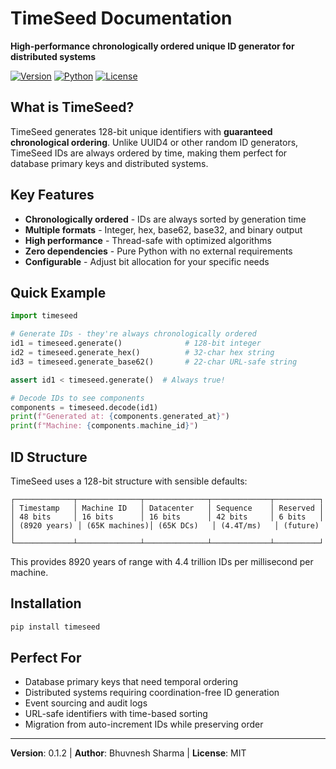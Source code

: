 # TimeSeed Documentation

**High-performance chronologically ordered unique ID generator for distributed systems**

[![Version](https://img.shields.io/badge/version-0.1.0-blue.svg)](https://github.com/devilsautumn/timeseed)
[![Python](https://img.shields.io/badge/python-3.8%2B-blue.svg)](https://python.org)
[![License](https://img.shields.io/badge/license-MIT-green.svg)](https://github.com/devilsautumn/timeseed/blob/main/LICENSE)

## What is TimeSeed?

TimeSeed generates 128-bit unique identifiers with **guaranteed chronological ordering**. Unlike UUID4 or other random ID generators, TimeSeed IDs are always ordered by time, making them perfect for database primary keys and distributed systems.

## Key Features

- **Chronologically ordered** - IDs are always sorted by generation time
- **Multiple formats** - Integer, hex, base62, base32, and binary output
- **High performance** - Thread-safe with optimized algorithms
- **Zero dependencies** - Pure Python with no external requirements
- **Configurable** - Adjust bit allocation for your specific needs

## Quick Example

```python
import timeseed

# Generate IDs - they're always chronologically ordered
id1 = timeseed.generate()              # 128-bit integer
id2 = timeseed.generate_hex()          # 32-char hex string  
id3 = timeseed.generate_base62()       # 22-char URL-safe string

assert id1 < timeseed.generate()  # Always true!

# Decode IDs to see components
components = timeseed.decode(id1)
print(f"Generated at: {components.generated_at}")
print(f"Machine: {components.machine_id}")
```

## ID Structure

TimeSeed uses a 128-bit structure with sensible defaults:

```
┌─────────────┬──────────────┬──────────────┬─────────────┬──────────┐
│ Timestamp   │ Machine ID   │ Datacenter   │ Sequence    │ Reserved │
│ 48 bits     │ 16 bits      │ 16 bits      │ 42 bits     │ 6 bits   │
│ (8920 years) │ (65K machines)│ (65K DCs)   │ (4.4T/ms)   │ (future) │
└─────────────┴──────────────┴──────────────┴─────────────┴──────────┘
```

This provides 8920 years of range with 4.4 trillion IDs per millisecond per machine.

## Installation

```bash
pip install timeseed
```

## Perfect For

- Database primary keys that need temporal ordering
- Distributed systems requiring coordination-free ID generation
- Event sourcing and audit logs
- URL-safe identifiers with time-based sorting
- Migration from auto-increment IDs while preserving order

---

**Version**: 0.1.2 | **Author**: Bhuvnesh Sharma | **License**: MIT
